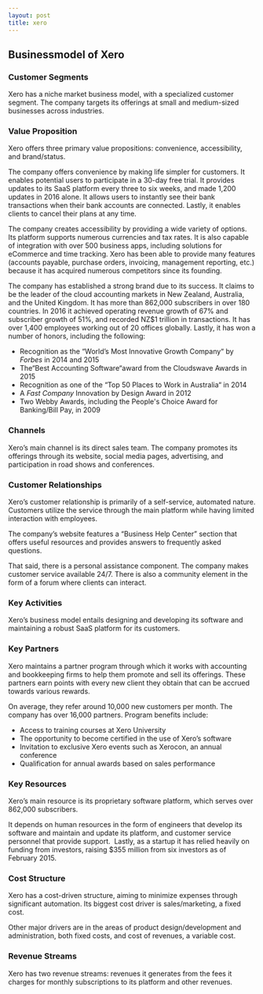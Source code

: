 ```yaml
---
layout: post
title: xero
---
```


Businessmodel of Xero
----------------------

### Customer Segments

Xero has a niche market business model, with a specialized customer segment. The company targets its offerings at small and medium-sized businesses across industries.

### Value Proposition

Xero offers three primary value propositions: convenience, accessibility, and brand/status.

The company offers convenience by making life simpler for customers. It enables potential users to participate in a 30-day free trial. It provides updates to its SaaS platform every three to six weeks, and made 1,200 updates in 2016 alone. It allows users to instantly see their bank transactions when their bank accounts are connected. Lastly, it enables clients to cancel their plans at any time.

The company creates accessibility by providing a wide variety of options. Its platform supports numerous currencies and tax rates. It is also capable of integration with over 500 business apps, including solutions for eCommerce and time tracking. Xero has been able to provide many features (accounts payable, purchase orders, invoicing, management reporting, etc.) because it has acquired numerous competitors since its founding.

The company has established a strong brand due to its success. It claims to be the leader of the cloud accounting markets in New Zealand, Australia, and the United Kingdom. It has more than 862,000 subscribers in over 180 countries. In 2016 it achieved operating revenue growth of 67% and subscriber growth of 51%, and recorded NZ$1 trillion in transactions. It has over 1,400 employees working out of 20 offices globally. Lastly, it has won a number of honors, including the following:

 * Recognition as the “World’s Most Innovative Growth Company“ by *Forbes* in 2014 and 2015
* The“Best Accounting Software“award from the Cloudswave Awards in 2015
* Recognition as one of the “Top 50 Places to Work in Australia“ in 2014
* A *Fast Company* Innovation by Design Award in 2012
* Two Webby Awards, including the People's Choice Award for Banking/Bill Pay, in 2009
 ### Channels

Xero’s main channel is its direct sales team. The company promotes its offerings through its website, social media pages, advertising, and participation in road shows and conferences.

### Customer Relationships

Xero’s customer relationship is primarily of a self-service, automated nature. Customers utilize the service through the main platform while having limited interaction with employees.

The company’s website features a “Business Help Center” section that offers useful resources and provides answers to frequently asked questions.

That said, there is a personal assistance component. The company makes customer service available 24/7. There is also a community element in the form of a forum where clients can interact.

### Key Activities

Xero’s business model entails designing and developing its software and maintaining a robust SaaS platform for its customers.

### Key Partners

Xero maintains a partner program through which it works with accounting and bookkeeping firms to help them promote and sell its offerings. These partners earn points with every new client they obtain that can be accrued towards various rewards.

On average, they refer around 10,000 new customers per month. The company has over 16,000 partners. Program benefits include:

 * Access to training courses at Xero University
* The opportunity to become certified in the use of Xero’s software
* Invitation to exclusive Xero events such as Xerocon, an annual conference
* Qualification for annual awards based on sales performance
 ### Key Resources

Xero’s main resource is its proprietary software platform, which serves over 862,000 subscribers.

It depends on human resources in the form of engineers that develop its software and maintain and update its platform, and customer service personnel that provide support.  Lastly, as a startup it has relied heavily on funding from investors, raising $355 million from six investors as of February 2015.

### Cost Structure

Xero has a cost-driven structure, aiming to minimize expenses through significant automation. Its biggest cost driver is sales/marketing, a fixed cost.

Other major drivers are in the areas of product design/development and administration, both fixed costs, and cost of revenues, a variable cost.

### Revenue Streams

Xero has two revenue streams: revenues it generates from the fees it charges for monthly subscriptions to its platform and other revenues.
